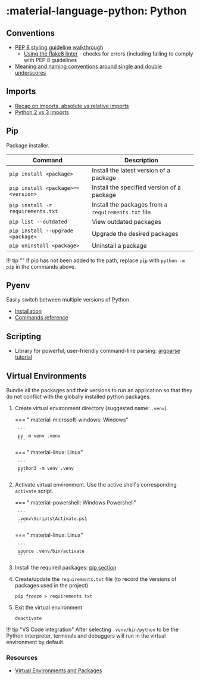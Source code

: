 # :material-language-python: Python

## Conventions

- [PEP 8 styling guideline walkthrough](https://realpython.com/python-pep8/)
    - [Using the flake8 linter](https://flake8.pycqa.org/en/latest/user/invocation.html) - checks for errors (including failing to comply with PEP 8 guidelines
- [Meaning and naming conventions around single and double underscores](https://dbader.org/blog/meaning-of-underscores-in-python)

## Imports

- [Recap on imports, absolute vs relative imports](https://realpython.com/absolute-vs-relative-python-imports/)
- [Python 2 vs 3 imports](https://stackoverflow.com/a/12173406)

## Pip

Package installer.

| Command | Description |
| ------- | ----------- |
| `pip install <package>` | Install the latest version of a package |
| `pip install <package>==<version>` | Install the specified version of a package |
| `pip install -r requirements.txt` | Install the packages from a `requirements.txt` file |
| `pip list --outdated` | View outdated packages |
| `pip install --upgrade <package>` | Upgrade the desired packages |
| `pip uninstall <package>` | Uninstall a package |

!!! tip ""
    If pip has not been added to the path, replace `pip` with `python -m pip` in the commands above.

## Pyenv

Easily switch between multiple versions of Python.

- [Installation](https://github.com/pyenv/pyenv#installation)
- [Commands reference](https://github.com/pyenv/pyenv/blob/master/COMMANDS.md)

## Scripting

- Library for powerful, user-friendly command-line parsing: [argparse tutorial](https://docs.python.org/3/howto/argparse.html)

## Virtual Environments

Bundle all the packages and their versions to run an application so that they do not conflict with the globally installed python packages.

1. Create virtual environment directory (suggested name: `.venv`).

    === ":material-microsoft-windows: Windows"

        ```
        py -m venv .venv
        ```

    === ":material-linux: Linux"

        ```
        python3 -m venv .venv
        ```

2. Activate virtual environment. Use the active shell's corresponding `activate` script.

    === ":material-powershell: Windows Powershell"

        ```
        .venv\Scripts\Activate.ps1
        ```

    === ":material-linux: Linux"

        ```
        source .venv/bin/activate
        ```

3. Install the required packages: [pip section](#pip)

4. Create/update the `requirements.txt` file (to record the versions of packages used in the project)

    ```
    pip freeze > requirements.txt
    ```

5. Exit the virtual environment

    ```
    deactivate
    ```

!!! tip "VS Code integration"
    After selecting `.venv/bin/python` to be the Python interpreter, terminals and debuggers will run
    in the virtual environment by default.

### Resources

- [Virtual Environments and Packages](https://docs.python.org/3/tutorial/venv.html)
